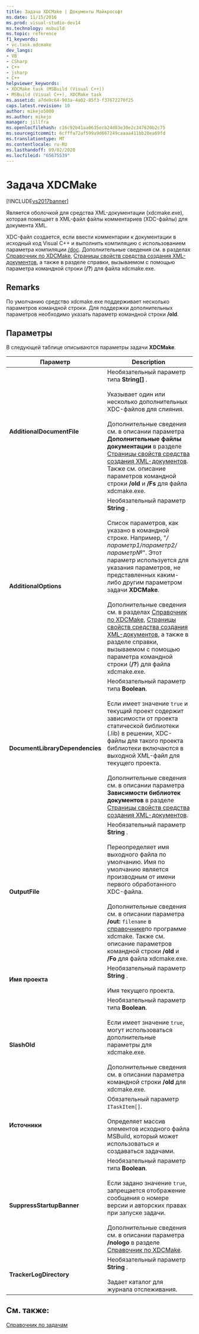 ```yaml
---
title: Задача XDCMake | Документы Майкрософт
ms.date: 11/15/2016
ms.prod: visual-studio-dev14
ms.technology: msbuild
ms.topic: reference
f1_keywords:
- vc.task.xdcmake
dev_langs:
- VB
- CSharp
- C++
- jsharp
- C++
helpviewer_keywords:
- XDCMake task (MSBuild (Visual C++))
- MSBuild (Visual C++), XDCMake task
ms.assetid: a7de9c64-903a-4a02-85f3-f37672270f25
caps.latest.revision: 10
author: mikejo5000
ms.author: mikejo
manager: jillfra
ms.openlocfilehash: c16c92b41aa0635ecb24d83e30e2c347620b2c75
ms.sourcegitcommit: 6cfffa72af599a9d667249caaaa411bb28ea69fd
ms.translationtype: MT
ms.contentlocale: ru-RU
ms.lasthandoff: 09/02/2020
ms.locfileid: "65675539"
---
```

# <a name="xdcmake-task"></a>Задача XDCMake
[!INCLUDE[vs2017banner](../includes/vs2017banner.md)]

Является оболочкой для средства XML-документации (xdcmake.exe), которая помещает в XML-файл файлы комментариев (XDC-файлы) для документа XML.  
  
 XDC-файл создается, если ввести комментарии к документации в исходный код Visual C++ и выполнить компиляцию с использованием параметра компиляции [/doc](https://msdn.microsoft.com/library/b54f7e2c-f28f-4f46-9ed6-0db09be2cc63). Дополнительные сведения см. в разделах [Справочник по XDCMake](https://msdn.microsoft.com/library/14e65747-d000-4343-854b-8393bf01cbac), [Страницы свойств средства создания XML-документов](https://msdn.microsoft.com/library/645912b5-197a-4c36-ba58-64df09444ca0), а также в разделе справки, вызываемом с помощью параметра командной строки (**/?**) для файла xdcmake.exe.  
  
## <a name="remarks"></a>Remarks  
 По умолчанию средство xdcmake.exe поддерживает несколько параметров командной строки. Для поддержки дополнительных параметров необходимо указать параметр командной строки **/old**.  
  
## <a name="parameters"></a>Параметры  
 В следующей таблице описываются параметры задачи **XDCMake**.  
  
|Параметр|Description|  
|---------------|-----------------|  
|**AdditionalDocumentFile**|Необязательный параметр типа **String[]** .<br /><br /> Указывает один или несколько дополнительных XDC-файлов для слияния.<br /><br /> Дополнительные сведения см. в описании параметра **Дополнительные файлы документации** в разделе [Страницы свойств средства создания XML-документов](https://msdn.microsoft.com/library/645912b5-197a-4c36-ba58-64df09444ca0). Также см. описание параметров командной строки **/old** и **/Fs** для файла xdcmake.exe.|  
|**AdditionalOptions**|Необязательный параметр **String** .<br /><br /> Список параметров, как указано в командной строке. Например, "*/параметр1/параметр2/параметр№*". Этот параметр используется для указания параметров, не представленных каким-либо другим параметром задачи **XDCMake**.<br /><br /> Дополнительные сведения см. в разделах [Справочник по XDCMake](https://msdn.microsoft.com/library/14e65747-d000-4343-854b-8393bf01cbac), [Страницы свойств средства создания XML-документов](https://msdn.microsoft.com/library/645912b5-197a-4c36-ba58-64df09444ca0), а также в разделе справки, вызываемом с помощью параметра командной строки (**/?**) для файла xdcmake.exe.|  
|**DocumentLibraryDependencies**|Необязательный параметр типа **Boolean**.<br /><br /> Если имеет значение `true` и текущий проект содержит зависимости от проекта статической библиотеки (.lib) в решении, XDC-файлы для такого проекта библиотеки включаются в выходной XML-файл для текущего проекта.<br /><br /> Дополнительные сведения см. в описании параметра **Зависимости библиотек документов** в разделе [Страницы свойств средства создания XML-документов](https://msdn.microsoft.com/library/645912b5-197a-4c36-ba58-64df09444ca0).|  
|**OutputFile**|Необязательный параметр **String** .<br /><br /> Переопределяет имя выходного файла по умолчанию. Имя по умолчанию является производным от имени первого обработанного XDC-файла.<br /><br /> Дополнительные сведения см. в описании параметра **/out:** `filename` в [справочнике](https://msdn.microsoft.com/library/14e65747-d000-4343-854b-8393bf01cbac)по программе xdcmake. Также см. описание параметров командной строки **/old** и **/Fo** для файла xdcmake.exe.|  
|**Имя проекта**|Необязательный параметр **String** .<br /><br /> Имя текущего проекта.|  
|**SlashOld**|Необязательный параметр типа **Boolean**.<br /><br /> Если имеет значение `true`, могут использоваться дополнительные параметры для xdcmake.exe.<br /><br /> Дополнительные сведения см. в описании параметра командной строки **/old** для xdcmake.exe.|  
|**Источники**|Обязательный параметр `ITaskItem[]`.<br /><br /> Определяет массив элементов исходного файла MSBuild, который может использоваться и создаваться задачами.|  
|**SuppressStartupBanner**|Необязательный параметр типа **Boolean**.<br /><br /> Если задано значение `true`, запрещается отображение сообщения о номере версии и авторских правах при запуске задачи.<br /><br /> Дополнительные сведения см. в описании параметра **/nologo** в разделе [Справочник по XDCMake](https://msdn.microsoft.com/library/14e65747-d000-4343-854b-8393bf01cbac).|  
|**TrackerLogDirectory**|Необязательный параметр **String** .<br /><br /> Задает каталог для журнала отслеживания.|  
  
## <a name="see-also"></a>См. также:  
 [Справочник по задачам](../msbuild/msbuild-task-reference.md)
